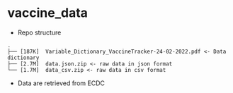 # vaccine_data

- Repo structure
```
.
├── [187K]  Variable_Dictionary_VaccineTracker-24-02-2022.pdf <- Data dictionary
├── [2.7M]  data.json.zip <- raw data in json format
└── [1.7M]  data_csv.zip <- raw data in csv format
```

- Data are retrieved from ECDC 
